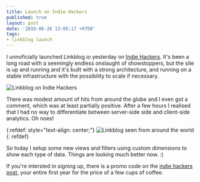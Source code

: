 ```yaml
---
title: Launch on Indie Hackers
published: true
layout: post
date: '2018-06-26 13:08:17 +0700'
tags:
- linkblog launch
---
```


I unnoficially launched Linkblog.io yesterday on [Indie Hackers](https://www.indiehackers.com/forum/show-ih-linkblog-io-the-minimalist-link-curation-tool-ed12bec825). It's been a long road with a seemingly endless onslaught of showstoppers, but the site is up and running and it's built with a strong architecture, and running on a stable infrastructure with the possibility to scale if necessary.

![Linkblog on Indie Hackers]({{site.baseurl}}/assets/images/linkblog-indie-hackers-launch.png)

There was modest amount of hits from around the globe and I even got a comment, which was at least partially positive. After a few hours I realised that I had no way to differentiate between server-side side and client-side analytics. Oh noes!

{:refdef: style="text-align: center;"}
![Linkblog seen from around the world]({{site.baseurl}}/assets/images/linkblog-seen-from-around-the-world.png)
{: refdef}

So today I setup some new views and filters using custom dimensions to show each type of data. Things are looking much better now. :)

If you're intersted in signing up, there is a promo code on the [indie hackers post](https://www.indiehackers.com/forum/show-ih-linkblog-io-the-minimalist-link-curation-tool-ed12bec825), your entire first year for the price of a few cups of coffee.